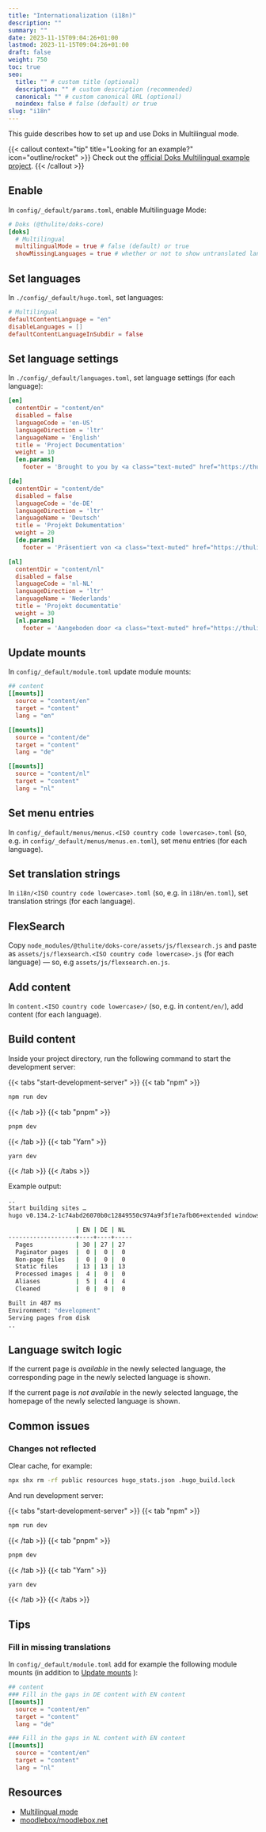 ```yaml
---
title: "Internationalization (i18n)"
description: ""
summary: ""
date: 2023-11-15T09:04:26+01:00
lastmod: 2023-11-15T09:04:26+01:00
draft: false
weight: 750
toc: true
seo:
  title: "" # custom title (optional)
  description: "" # custom description (recommended)
  canonical: "" # custom canonical URL (optional)
  noindex: false # false (default) or true
slug: "i18n"
---
```


This guide describes how to set up and use Doks in Multilingual mode.

{{< callout context="tip" title="Looking for an example?" icon="outline/rocket" >}}
Check out the [official Doks Multilingual example project](https://github.com/thuliteio/doks-multilingual).
{{< /callout >}}

## Enable

In `config/_default/params.toml`, enable Multilinguage Mode:

```toml
# Doks (@thulite/doks-core)
[doks]
  # Multilingual
  multilingualMode = true # false (default) or true
  showMissingLanguages = true # whether or not to show untranslated languages in the language menu; true (default) or false
```

## Set languages

In `./config/_default/hugo.toml`, set languages:

```toml
# Multilingual
defaultContentLanguage = "en"
disableLanguages = []
defaultContentLanguageInSubdir = false
```

## Set language settings

In `./config/_default/languages.toml`, set language settings (for each language):

```toml
[en]
  contentDir = "content/en"
  disabled = false
  languageCode = 'en-US'
  languageDirection = 'ltr'
  languageName = 'English'
  title = 'Project Documentation'
  weight = 10
  [en.params]
    footer = 'Brought to you by <a class="text-muted" href="https://thulite.io/">Thulite</a>'

[de]
  contentDir = "content/de"
  disabled = false
  languageCode = 'de-DE'
  languageDirection = 'ltr'
  languageName = 'Deutsch'
  title = 'Projekt Dokumentation'
  weight = 20
  [de.params]
    footer = 'Präsentiert von <a class="text-muted" href="https://thulite.io/">Thulite</a>'

[nl]
  contentDir = "content/nl"
  disabled = false
  languageCode = 'nl-NL'
  languageDirection = 'ltr'
  languageName = 'Nederlands'
  title = 'Projekt documentatie'
  weight = 30
  [nl.params]
    footer = 'Aangeboden door <a class="text-muted" href="https://thulite.io/">Thulite</a>'
```

## Update mounts

In `config/_default/module.toml` update module mounts:

```toml
## content
[[mounts]]
  source = "content/en"
  target = "content"
  lang = "en"

[[mounts]]
  source = "content/de"
  target = "content"
  lang = "de"

[[mounts]]
  source = "content/nl"
  target = "content"
  lang = "nl"
```

## Set menu entries

In `config/_default/menus/menus.<ISO country code lowercase>.toml` (so, e.g. in `config/_default/menus/menus.en.toml`), set menu entries (for each language).

## Set translation strings

In `i18n/<ISO country code lowercase>.toml` (so, e.g. in `i18n/en.toml`), set translation strings (for each language).

## FlexSearch

Copy `node_modules/@thulite/doks-core/assets/js/flexsearch.js` and paste as `assets/js/flexsearch.<ISO country code lowercase>.js` (for each language) — so, e.g `assets/js/flexsearch.en.js`.

## Add content

In `content.<ISO country code lowercase>/` (so, e.g. in `content/en/`), add content (for each language).

## Build content

Inside your project directory, run the following command to start the development server:

{{< tabs "start-development-server" >}}
{{< tab "npm" >}}

```bash
npm run dev
```

{{< /tab >}}
{{< tab "pnpm" >}}

```bash
pnpm dev
```

{{< /tab >}}
{{< tab "Yarn" >}}

```bash
yarn dev
```

{{< /tab >}}
{{< /tabs >}}

Example output:


```bash {frame="none"}
..
Start building sites …
hugo v0.134.2-1c74abd26070b0c12849550c974a9f3f1e7afb06+extended windows/amd64 BuildDate=2024-09-10T10:46:33Z VendorInfo=gohugoio

                   | EN | DE | NL
-------------------+----+----+-----
  Pages            | 30 | 27 | 27
  Paginator pages  |  0 |  0 |  0
  Non-page files   |  0 |  0 |  0
  Static files     | 13 | 13 | 13
  Processed images |  4 |  0 |  0
  Aliases          |  5 |  4 |  4
  Cleaned          |  0 |  0 |  0

Built in 487 ms
Environment: "development"
Serving pages from disk
..
```

## Language switch logic

If the current page is *available* in the newly selected language, the corresponding page in the newly selected language is shown.

If the current page is *not available* in the newly selected language, the homepage of the newly selected language is shown.



## Common issues

### Changes not reflected

Clear cache, for example:

```bash
npx shx rm -rf public resources hugo_stats.json .hugo_build.lock
```

And run development server:


{{< tabs "start-development-server" >}}
{{< tab "npm" >}}

```bash
npm run dev
```

{{< /tab >}}
{{< tab "pnpm" >}}

```bash
pnpm dev
```

{{< /tab >}}
{{< tab "Yarn" >}}

```bash
yarn dev
```

{{< /tab >}}
{{< /tabs >}}

## Tips

### Fill in missing translations

In `config/_default/module.toml` add for example the following module mounts (in addition to [Update mounts](#update-mounts) ):

```toml
## content
### Fill in the gaps in DE content with EN content
[[mounts]]
  source = "content/en"
  target = "content"
  lang = "de"

### Fill in the gaps in NL content with EN content
[[mounts]]
  source = "content/en"
  target = "content"
  lang = "nl"
```

## Resources

- [Multilingual mode](https://gohugo.io/content-management/multilingual/)
- [moodlebox/moodlebox.net](https://github.com/moodlebox/moodlebox.net)
